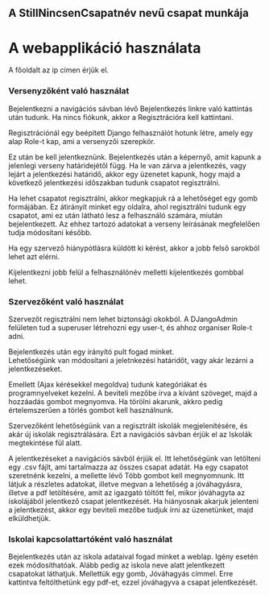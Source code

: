## A StillNincsenCsapatnév nevű csapat munkája

# A webapplikáció használata
A főoldalt az ip címen érjük el.

### Versenyzőként való használat
Bejelentkezni a navigációs sávban lévő Bejelentkezés linkre való kattintás után tudunk. Ha nincs fiókunk, akkor a Regisztrációra kell kattintani.

Regisztrációnál egy beépített Django felhasználót hotunk létre, amely egy alap Role-t kap, ami a versenyzői szerepkör.

Ez után be kell jelentkeznünk. Bejelentkezés után a képernyő, amit kapunk a jelenlegi verseny határidejétől függ. Ha le van zárva a jelentkezés, vagy lejárt a jelentkezési határidő, akkor egy üzenetet kapunk, hogy majd a következő jelentkezési időszakban tudunk csapatot regisztrálni.

Ha lehet csapatot regisztrálni, akkor megkapjuk rá a lehetőséget egy gomb formájában. Ez átirányít minket egy oldalra, ahol regisztrálni tudunk egy csapatot, ami ez után látható lesz a felhasználó számára, miután bejelentkezett. Az ehhez tartozó adatokat a verseny leírásának megfelelően tudja módosítani később.

Ha egy szervező hiánypótlásra küldött ki kérést, akkor a jobb felső sarokból lehet azt elérni.

Kijelentkezni jobb felül a felhasználónév melletti kijelentkezés gombbal lehet.

### Szervezőként való használat
Szervezőt regisztrálni nem lehet biztonsági okokból. A DJangoAdmin felületen tud a superuser létrehozni egy user-t, és ahhoz organiser Role-t adni.

Bejelentkezés után egy irányító pult fogad minket.\
Lehetőségünk van módosítani a jeletnkezési határidőt, vagy akár lezárni a jelentkezéseket.

Emellett (Ajax kérésekkel megoldva) tudunk kategóriákat és programnyelveket kezelni. A beviteli mezőbe írva a kívánt szöveget, majd a hozzáadás gombot megnyomva. Ha törölni akarunk, akkro pedig értelemszerűen a törlés gombot kell használnunk.

Szervezőként lehetőségünk van a regisztrált iskolák megjelenítésére, és akár új iskolák regisztrálására. Ezt a navigációs sávban érjük el az Iskolák megtekintése fül alatt.

A jelentkezéseket a navigációs sávból érjük el. Itt lehetőségünk van letölteni egy .csv fájlt, ami tartalmazza az összes csapat adatát. Ha egy csapatot szeretnénk kezelni, a mellette lévő Több gombot kell megnyomnunk. Itt látjuk a részletes adatokat, illetve megvan a lehetőség a jóváhagyásra, illetve a pdf letöltésére, amit az igazgató töltött fel, mikor jóváhagyta az iskolájából jelentkező csapat jelentkezését. Ha hiányosnak akarjuk jelenteni a jelentkezést, akkor egy beviteli mezőbe tudjuk írni az üzenetünket, majd elküldhetjük.

### Iskolai kapcsolattartóként való használat
Bejelentkezés után az iskola adataival fogad minket a weblap. Igény esetén ezek módosíthatóak. Alább pedig az iskola neve alatt jelentkezett csapatokat láthatjuk. Mellettük egy gomb, Jóváhagyás címmel. Erre kattintva feltölthetünk egy pdf-et, ezzel jóváhagyva a csapat jelentkezését.

